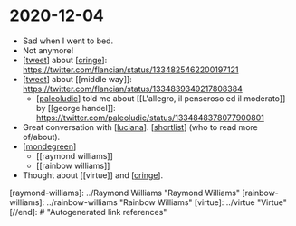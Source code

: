# 2020-12-04

- Sad when I went to bed.
- Not anymore!
- [[tweet]] about [[cringe]]: https://twitter.com/flancian/status/1334825462200197121
- [[tweet]] about [[middle way]]: https://twitter.com/flancian/status/1334839349217808384
  - [[paleoludic]] told me about [[L'allegro, il penseroso ed il moderato]] by [[george handel]]: https://twitter.com/paleoludic/status/1334848378077900801
- Great conversation with [[luciana]]. [[shortlist]] (who to read more of/about).
- [[mondegreen]]
  - [[raymond williams]]
  - [[rainbow williams]]
- Thought about [[virtue]] and [[cringe]].

[//begin]: # "Autogenerated link references for markdown compatibility"
[tweet]: ../tweet "Tweet"
[cringe]: ../cringe "Cringe"
[middle-way]: ../middle-way "Middle Way"
[paleoludic]: ../paleoludic "Paleoludic"
[george-handel]: ../george-handel "George Handel"
[luciana]: ../luciana "Luciana"
[shortlist]: ../Shortlist "Shortlist"
[mondegreen]: ../mondegreen "Mondegreen"
[raymond-williams]: ../Raymond Williams "Raymond Williams"
[rainbow-williams]: ../rainbow-williams "Rainbow Williams"
[virtue]: ../virtue "Virtue"
[//end]: # "Autogenerated link references"